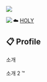 <img src="https://cdn.discordapp.com/attachments/644776656203939850/879345595666534411/d8acc942606d743019061722fa3d112abe839519r1-500-228_hq.gif"/>

<a href="https://discord.com/users/265924886461939712"><img align="left" src="https://lanyard-profile-readme.vercel.app/api/585019634835783700?bg=23283d&borderRadius=0px"/></a>

:cloud: <a href="https://www.youtube.com/watch?v=oBPUfsozvoA">HOLY</a>

## :clipboard: Profile

소개 <br/><br/>소개 2 :tm:
